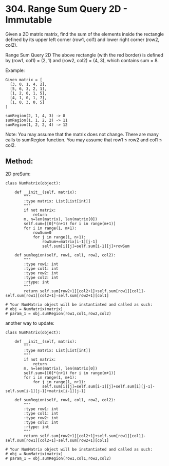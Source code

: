 # 304. Range Sum Query 2D - Immutable

Given a 2D matrix matrix, find the sum of the elements inside the rectangle defined by its upper left corner (row1, col1) and lower right corner (row2, col2).

Range Sum Query 2D
The above rectangle (with the red border) is defined by (row1, col1) = (2, 1) and (row2, col2) = (4, 3), which contains sum = 8.

Example:

    Given matrix = [
      [3, 0, 1, 4, 2],
      [5, 6, 3, 2, 1],
      [1, 2, 0, 1, 5],
      [4, 1, 0, 1, 7],
      [1, 0, 3, 0, 5]
    ]
    
    sumRegion(2, 1, 4, 3) -> 8
    sumRegion(1, 1, 2, 2) -> 11
    sumRegion(1, 2, 2, 4) -> 12
    
Note:
You may assume that the matrix does not change.
There are many calls to sumRegion function.
You may assume that row1 ≤ row2 and col1 ≤ col2.

## Method:

2D preSum:

    class NumMatrix(object):
    
        def __init__(self, matrix):
            """
            :type matrix: List[List[int]]
            """
            if not matrix:
                return
            m, n=len(matrix), len(matrix[0])
            self.sum=[[0]*(n+1) for i in range(m+1)]
            for i in range(1, m+1):
                rowSum=0
                for j in range(1, n+1):
                    rowSum+=matrix[i-1][j-1]
                    self.sum[i][j]=self.sum[i-1][j]+rowSum
    
        def sumRegion(self, row1, col1, row2, col2):
            """
            :type row1: int
            :type col1: int
            :type row2: int
            :type col2: int
            :rtype: int
            """
            return self.sum[row2+1][col2+1]+self.sum[row1][col1]-self.sum[row1][col2+1]-self.sum[row2+1][col1]
   
    # Your NumMatrix object will be instantiated and called as such:
    # obj = NumMatrix(matrix)
    # param_1 = obj.sumRegion(row1,col1,row2,col2)
    
another way to update:

    class NumMatrix(object):
    
        def __init__(self, matrix):
            """
            :type matrix: List[List[int]]
            """
            if not matrix:
                return
            m, n=len(matrix), len(matrix[0])
            self.sum=[[0]*(n+1) for i in range(m+1)]
            for i in range(1, m+1):
                for j in range(1, n+1):
                    self.sum[i][j]=self.sum[i-1][j]+self.sum[i][j-1]-self.sum[i-1][j-1]+matrix[i-1][j-1]
    
        def sumRegion(self, row1, col1, row2, col2):
            """
            :type row1: int
            :type col1: int
            :type row2: int
            :type col2: int
            :rtype: int
            """
            return self.sum[row2+1][col2+1]+self.sum[row1][col1]-self.sum[row1][col2+1]-self.sum[row2+1][col1]
    
    # Your NumMatrix object will be instantiated and called as such:
    # obj = NumMatrix(matrix)
    # param_1 = obj.sumRegion(row1,col1,row2,col2)
